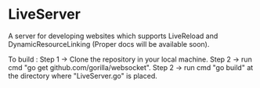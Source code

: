 # LiveServer
A server for developing websites which supports LiveReload and DynamicResourceLinking (Proper docs will be available soon). 

To build :
    Step 1 -> Clone the repository in your local machine.
    Step 2 -> run cmd "go get github.com/gorilla/websocket".
    Step 2 -> run cmd "go build" at the directory where "LiveServer.go" is placed.
